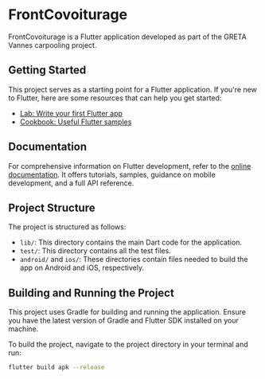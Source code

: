 # FrontCovoiturage

FrontCovoiturage is a Flutter application developed as part of the GRETA Vannes carpooling project.

## Getting Started

This project serves as a starting point for a Flutter application. If you're new to Flutter, here are some resources that can help you get started:

- [Lab: Write your first Flutter app](https://docs.flutter.dev/get-started/codelab)
- [Cookbook: Useful Flutter samples](https://docs.flutter.dev/cookbook)

## Documentation

For comprehensive information on Flutter development, refer to the [online documentation](https://docs.flutter.dev/). It offers tutorials, samples, guidance on mobile development, and a full API reference.

## Project Structure

The project is structured as follows:

- `lib/`: This directory contains the main Dart code for the application.
- `test/`: This directory contains all the test files.
- `android/` and `ios/`: These directories contain files needed to build the app on Android and iOS, respectively.

## Building and Running the Project

This project uses Gradle for building and running the application. Ensure you have the latest version of Gradle and Flutter SDK installed on your machine.

To build the project, navigate to the project directory in your terminal and run:

```bash
flutter build apk --release